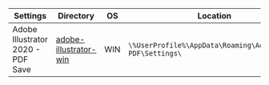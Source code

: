 |Settings|Directory|OS|Location<br>
|---|---|---|---|
|Adobe Illustrator 2020 - PDF Save|[adobe-illustrator-win](https://github.com/sergebro/dotfiles/tree/main/.config/adobe-illustrator-win)|WIN|```\%UserProfile%\AppData\Roaming\Adobe\Adobe PDF\Settings\```
